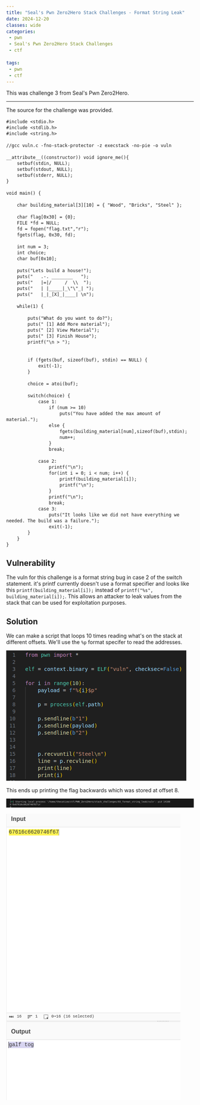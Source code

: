 ```yaml
---
title: "Seal's Pwn Zero2Hero Stack Challenges - Format String Leak" 
date: 2024-12-20
classes: wide
categories:
 - pwn
 - Seal's Pwn Zero2Hero Stack Challenges
 - ctf
 
tags:
 - pwn
 - ctf
---
```


This was challenge 3 from Seal's Pwn Zero2Hero. 

* * *

The source for the challenge was provided.

```
#include <stdio.h>
#include <stdlib.h>
#include <string.h>

//gcc vuln.c -fno-stack-protector -z execstack -no-pie -o vuln

__attribute__((constructor)) void ignore_me(){
    setbuf(stdin, NULL);
    setbuf(stdout, NULL);
    setbuf(stderr, NULL);
}

void main() {

    char building_material[3][10] = { "Wood", "Bricks", "Steel" };

    char flag[0x30] = {0};
    FILE *fd = NULL;
    fd = fopen("flag.txt","r");
    fgets(flag, 0x30, fd);

    int num = 3;
    int choice;
    char buf[0x10];

    puts("Lets build a house!");
    puts("   .-. ________   ");
    puts("   |=|/     /  \\  ");
    puts("   | |_____|_\"\"_| ");
    puts("   |_|_[X]_|____| \n");

    while(1) {
        
        puts("What do you want to do?");
        puts(" [1] Add More material");
        puts(" [2] View Material");
        puts(" [3] Finish House");
        printf("\n > ");
          

        if (fgets(buf, sizeof(buf), stdin) == NULL) {
            exit(-1);
        }  

        choice = atoi(buf);

        switch(choice) {
            case 1:
                if (num >= 10)
                    puts("You have added the max amount of material.");
                else {
                    fgets(building_material[num],sizeof(buf),stdin);
                    num++;
                }
                break;
                  
            case 2:
                printf("\n");
                for(int i = 0; i < num; i++) {
                    printf(building_material[i]);
                    printf("\n");
                }
                printf("\n");
                break;
            case 3:
                puts("It looks like we did not have everything we needed. The build was a failure.");
                exit(-1);
        }
    } 
}
```

## Vulnerability

The vuln for this challenge is a format string bug in case 2 of the switch statement. 
it's printf currently doesn't use a format specifier and looks like this  `printf(building_material[i]);` instead of `printf("%s", building_material[i]);`. This allows an attacker to leak values from the stack that can be used for exploitation purposes.

## Solution

We can make a script that loops 10 times reading what's on the stack at different offsets. We'll use the `%p` format specifer to read the addresses.

![solve_script.png](../assets/images/format_string_leak/e9df1d6ff8b98d66a3fc3394082c443d.png)

This ends up printing the flag backwards which was stored at offset 8.

![pwntools_output.png](../assets/images/format_string_leak/ff37f685621ffc80e2985328b15311a1.png)

![flag_backwards.png](../assets/images/format_string_leak/dab8125bd69b6f996d06f99e2098180d.png)